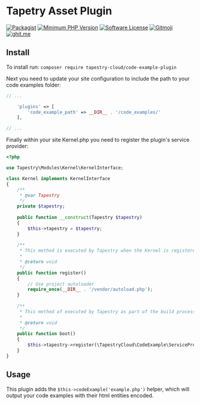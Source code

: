 # Tapetry Asset Plugin
[![Packagist](https://img.shields.io/packagist/v/tapestry-cloud/code-example-plugin.svg?style=flat-square)](https://packagist.org/packages/tapestry-cloud/code-example-plugin)
[![Minimum PHP Version](https://img.shields.io/badge/php-%3E%3D%205.6-8892BF.svg?style=flat-square)](https://php.net/)
[![Software License](https://img.shields.io/badge/license-MIT-brightgreen.svg?style=flat-square)](LICENSE)
[![Gitmoji](https://img.shields.io/badge/gitmoji-%20😜%20😍-FFDD67.svg?style=flat-square)](https://gitmoji.carloscuesta.me)
[![ghit.me](https://ghit.me/badge.svg?repo=tapestry-cloud/code-example-plugin)](https://ghit.me/repo/tapestry-cloud/code-example-plugin)


## Install

To install run: `composer require tapestry-cloud/code-example-plugin`
 
Next you need to update your site configuration to include the path to your code examples folder: 

```php
// ...

    'plugins' => [
        'code_example_path' => __DIR__ . '/code_examples/'
    ],

// ...
```

Finally within your site Kernel.php you need to register the plugin's service provider:

```php
<?php

use Tapestry\Modules\Kernel\KernelInterface;

class Kernel implements KernelInterface
{
    /**
     * @var Tapestry
     */
    private $tapestry;
    
    public function __construct(Tapestry $tapestry)
    {
        $this->tapestry = $tapestry;
    }
    
    /**
     * This method is executed by Tapestry when the Kernel is registered.
     *
     * @return void
     */
    public function register()
    {
        // Use project autoloader
        require_once(__DIR__ . '/vendor/autoload.php');
    }
    
    /**
     * This method of executed by Tapestry as part of the build process.
     *
     * @return void
     */
    public function boot()
    {
        $this->tapestry->register(\TapestryCloud\CodeExample\ServiceProvider::class);
    }
}
```

## Usage

This plugin adds the `$this->codeExample('example.php')` helper, which will output your code examples with their html entities encoded. 
